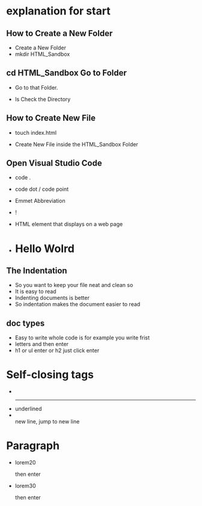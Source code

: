 # explanation for start
## How to Create a New Folder
- Create a New Folder
- mkdir HTML_Sandbox

## cd HTML_Sandbox Go to Folder
- Go to that Folder.

- ls Check the Directory

## How to Create New File
- touch index.html

- Create New File inside the HTML_Sandbox Folder

## Open Visual Studio Code 
- code .

- code dot / code point

- Emmet Abbreviation
- !
- HTML element that displays on a web page
- <h1> Hello Wolrd</h1>
## The Indentation 
- So you want to keep your file neat and clean so
- It is easy to read
- Indenting documents is better
- So indentation makes the document easier to read 

## <!DOCTYPE html> doc types
- Easy to write whole code is for example you write frist
- letters and then enter
- h1 or ul enter or h2 just click enter 

# Self-closing tags
- <br>
- <hr> underlined
- <br> new line, jump to new line

# Paragraph
- <p>lorem20 </p>then enter
- <p>lorem30 </p>then enter





